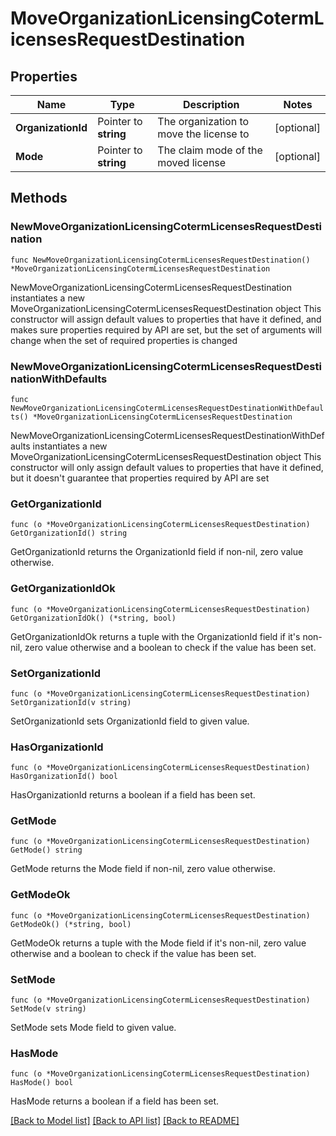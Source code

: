 # MoveOrganizationLicensingCotermLicensesRequestDestination

## Properties

Name | Type | Description | Notes
------------ | ------------- | ------------- | -------------
**OrganizationId** | Pointer to **string** | The organization to move the license to | [optional] 
**Mode** | Pointer to **string** | The claim mode of the moved license | [optional] 

## Methods

### NewMoveOrganizationLicensingCotermLicensesRequestDestination

`func NewMoveOrganizationLicensingCotermLicensesRequestDestination() *MoveOrganizationLicensingCotermLicensesRequestDestination`

NewMoveOrganizationLicensingCotermLicensesRequestDestination instantiates a new MoveOrganizationLicensingCotermLicensesRequestDestination object
This constructor will assign default values to properties that have it defined,
and makes sure properties required by API are set, but the set of arguments
will change when the set of required properties is changed

### NewMoveOrganizationLicensingCotermLicensesRequestDestinationWithDefaults

`func NewMoveOrganizationLicensingCotermLicensesRequestDestinationWithDefaults() *MoveOrganizationLicensingCotermLicensesRequestDestination`

NewMoveOrganizationLicensingCotermLicensesRequestDestinationWithDefaults instantiates a new MoveOrganizationLicensingCotermLicensesRequestDestination object
This constructor will only assign default values to properties that have it defined,
but it doesn't guarantee that properties required by API are set

### GetOrganizationId

`func (o *MoveOrganizationLicensingCotermLicensesRequestDestination) GetOrganizationId() string`

GetOrganizationId returns the OrganizationId field if non-nil, zero value otherwise.

### GetOrganizationIdOk

`func (o *MoveOrganizationLicensingCotermLicensesRequestDestination) GetOrganizationIdOk() (*string, bool)`

GetOrganizationIdOk returns a tuple with the OrganizationId field if it's non-nil, zero value otherwise
and a boolean to check if the value has been set.

### SetOrganizationId

`func (o *MoveOrganizationLicensingCotermLicensesRequestDestination) SetOrganizationId(v string)`

SetOrganizationId sets OrganizationId field to given value.

### HasOrganizationId

`func (o *MoveOrganizationLicensingCotermLicensesRequestDestination) HasOrganizationId() bool`

HasOrganizationId returns a boolean if a field has been set.

### GetMode

`func (o *MoveOrganizationLicensingCotermLicensesRequestDestination) GetMode() string`

GetMode returns the Mode field if non-nil, zero value otherwise.

### GetModeOk

`func (o *MoveOrganizationLicensingCotermLicensesRequestDestination) GetModeOk() (*string, bool)`

GetModeOk returns a tuple with the Mode field if it's non-nil, zero value otherwise
and a boolean to check if the value has been set.

### SetMode

`func (o *MoveOrganizationLicensingCotermLicensesRequestDestination) SetMode(v string)`

SetMode sets Mode field to given value.

### HasMode

`func (o *MoveOrganizationLicensingCotermLicensesRequestDestination) HasMode() bool`

HasMode returns a boolean if a field has been set.


[[Back to Model list]](../README.md#documentation-for-models) [[Back to API list]](../README.md#documentation-for-api-endpoints) [[Back to README]](../README.md)


